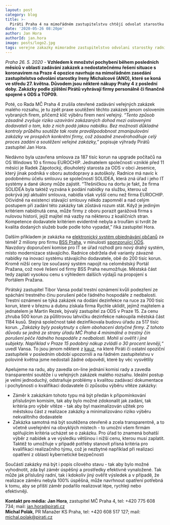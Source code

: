```yaml
---
layout: post
category: blog
title: >-  
  Piráti Praha 4 na mimořádném zastupitelstvu chtějí odvolat starostku kvůli nákupu předražené dezinfekce a pochybným zakázkám na IT systémy.
date: '2020-05-26 08:20pm'
author: Jan Hora
authorId: jan.hora
image: posts/logo2.jpg
tags: verejne zakazky mimoradne zastupitelstvo odvolani starostky radnice
---
```


*Praha 26. 5. 2020* - **Vzhledem k množství pochybení během posledních měsíců v oblasti zadávání zakázek a nedostatečnému řešení situace s koronavirem na Praze 4 opozice navrhuje na mimořádném zasedání zastupitelstva odvolání starostky Ireny Michalcové (ANO), které se koná ve středu 27. května. Důvodem jsou některé nákupy Prahy 4 z poslední doby. Zakázky podle zjištění Pirátů vyhrávají firmy personálně či finančně spojené s ODS a TOP09.**

Poté, co Rada MČ Praha 4  zrušila otevřené zadávání veřejných zakázek malého rozsahu, je tu zpět praxe soutěžení těchto  zakázek jenom oslovením vybraných firem, přičemž klíč výběru firem není veřejný. *“Tento způsob zásadně zvyšuje riziko uzavírání zakázaných dohod mezi oslovenými dodavateli o tom, kdo z nich podá jakou nabídku. Bez možnosti důkladné kontroly průběhu soutěže tak roste pravděpodobnost zmanipulování zakázky ve prospěch konkrétní firmy, což zásadně znevěrohodňuje celý proces zadání a soutěžení veřejné zakázky,”* popisuje výhrady Pirátů zastupitel Jan Hora.

Nedávno byla uzavřena smlouva za 187 tisíc korun na upgrade počítačů na OS Windows 10 s firmou EUROCHIP. Jednatelem společnosti vzniklé před 11 měsíci je Radek Zápotocký, dlouholetý starosta za ODS v obci Jesenice, který jinak podniká v oboru autodopravy a autoškoly. Radnice má navíc k podobnému účelu smlouvu se společností SOLIDEA, která zná úřad i jeho IT systémy a dané úkony může zajistit. “Třešničkou na dortu je fakt, že firma SOLIDEA byla taktéž vyzvána k podání nabídky na službu, kterou už pokrývá její aktuální smlouva, nabídla však vyšší cenu než firma EUROCHIP. Očividně na existenci stávající smlouvy někdo zapomněl a nad celým postupem při zadání této zakázky tak zůstává rozum stát. Když je jediným kritériem nabídnutá cena, může firmy z oboru porazit garážová firma s nulovou historií, jejíž majitel má vazby na některou z koaličních stran. Kompetence dodavatele kritériem evidentně nebyla a troufám si tvrdit že kvalita dodaných služeb bude podle toho vypadat,” říká zastupitel Hora.

Dalším příkladem je zakázka na [elektronický systém objednávání občanů](https://www.praha4.cz/k-uzavreni-smlouvy-na-Inteligentni-system-objednavani-obcanu-do-spravnich-agend-ISOSA-dodavka-provoz-a-podpora-mezi-BSS-Praha-s-r-o-V-Holesovickach-1451-20-180-00-Praha-8-IC-28207611-a-mestskou-casti.html)  za  téměř 2 miliony pro firmu [BSS Praha](https://www.hlidacstatu.cz/hledat?q=ico:28207611), v minulosti [sponzorující ODS](https://www.hlidacstatu.cz/subjekt/28207611). Navzdory doporučení komise pro IT se úřad rozhodl pro nový drahý systém, místo modernizace stávajícího. Radnice obdržela dvě varianty závazné nabídky na inovaci systému stávajícího dodavatele, obě do 200 tisíc korun. Kromě nižší ceny lze současný systém napojit na celoměstský Portál Pražana, což nové řešení od firmy BSS Praha neumožňuje. Městská část tedy zaplatí vysokou cenu  s výhledem dalších výdajů na propojení s Portálem Pražana.

Pirátský zastupitel Tibor Vansa podal trestní oznámení kvůli podezření ze spáchání trestného činu porušení péče řádného hospodáře z nedbalosti. Trestní oznámení se týká zakázek na dodání dezinfekce na ruce za 700 tisíc korun, které v březnu a dubnu získala firma Rychle uklidit, jejímž majitelem a jednatelem je Martin Rezek, bývalý zastupitel za ODS v Praze 15. Za cenu zhruba 500 korun za půllitrovou lahvičku dezinfekce nakoupila městská část 1184 kusů. Stejná společnost také dezinfikovala budovu úřadu za 517 tisíc korun. *„Zakázky byly poskytnuty s cílem obohacení dotyčné firmy. Z tohoto důvodu se jedná ze strany úřadu MČ Praha 4 minimálně o trestný čin porušení péče řádného hospodáře z nedbalosti. Mohli si ověřit i jiné subjekty. Například v Praze 15 podobný nákup zvládli o 30 procent levněji,“* uvedl  Vansa. To jsou jenom některé z [kauz](https://denikn.cz/259822/smlouvu-za-1999999-milionu-dostala-advokatni-kancelar-blizka-top-09-vazby-nehraly-roli-rika-mistostarosta/), na které Piráti či ostatní opoziční zastupitelé v posledním období upozornili a na řádném zastupitelstvu v polovině května jsme nedostali žádné odpovědi, které by věc vysvětlily

Apelujeme na radu, aby zavedla on-line jednání komisí rady a zavedla transparentní soutěže i u veřejných zakázek malého rozsahu.  Ideální postup je velmi jednoduchý, odstraňuje problémy s kvalitou zadávací dokumentace i pochybnosti o kvalifikaci dodavatele či způsobu výběru vítěze zakázky:

* Záměr k zakázkám tohoto typu má být předán k připomínkování příslušným komisím, tak aby bylo možné zdokonalit jak zadání, tak kritéria pro výběr vítěze - tak aby byl maximalizován užitek pro městskou část z realizace zakázky a minimalizováno riziko výběru nekvalitního dodavatele
* Zakázka samotná má být soutěžena otevřeně a zcela transparentně, a to včetně uveřejnění na obvyklých místech - to umožní všem firmám splňujícím kritéria ucházet se o zakázku. Pro úřad to znamená bohatší výběr z nabídek a ve výsledku většinou i nižší cenu, kterou musí zaplatit. Taktéž to umožňuje v případě potřeby stanovit přísná kritéria pro kvalifikaci realizačního týmu, což je nezbytné například při realizaci opatření z oblasti kybernetické bezpečnosti

Součástí zakázky má být i popis cílového stavu - tak aby bylo možné vyhodnotit, zda byl záměr úspěšný a prostředky efektivně vynaložené. Tak může jak příslušný  radní, tak i kdokoliv jiný  ověřit výsledek a v případě, že realizace záměru nebyla 100% úspěšná, může navrhnout opatření potřebná k tomu, aby se příští záměr podařilo realizovat lépe, rychleji nebo efektivněji. 

**Kontakt pro média:**
**Jan Hora**, zastupitel MČ Praha 4, tel: +420 775 608 734; mail: jan.hora@pirati.cz<br>**Michal Polák**, PR Manažer KS Praha, tel: +420 608 517 127; mail: michal.polak@pirati.cz

